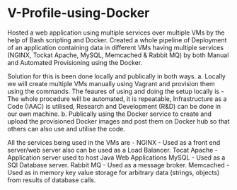 # **V-Profile-using-Docker**
Hosted a web application using multiple services over multiple VMs by the help of Bash scripting and Docker.
Created a whole pipeline of Deployment of an application containing data in different VMs having multiple services (NGINX, Tockat Apache, MySQL, Memcached & Rabbit MQ) by both Manual and Automated Provisioning using the Docker.

Solution for this is been done locally and publically in both ways.
a. Locally we will create multiple VMs manually using Vagrant and provision them using the commands.
The feaures of using and doing the setup locally is - The whole procedure will be automated, it is repeatable, Infrastructure as a Code (IAAC) is utilised, Research and Development (R&D) can be done in our own machine.
b. Publically using the Docker service to create and upload the provisioned Docker images and post them on Docker hub so that others can also use and utilise the code.

All the services being used in the VMs are -
NGINX - Used as a front end server/web server also can be used as a Load Balancer.
Tocat Apache - Application server used to host Java Web Applications
MySQL - Used as a SQl Database server.
Rabbit MQ - Used as a message broker.
Memcached - Used as in memory key value storage for arbitrary data (strings, objects) from results of database calls.
